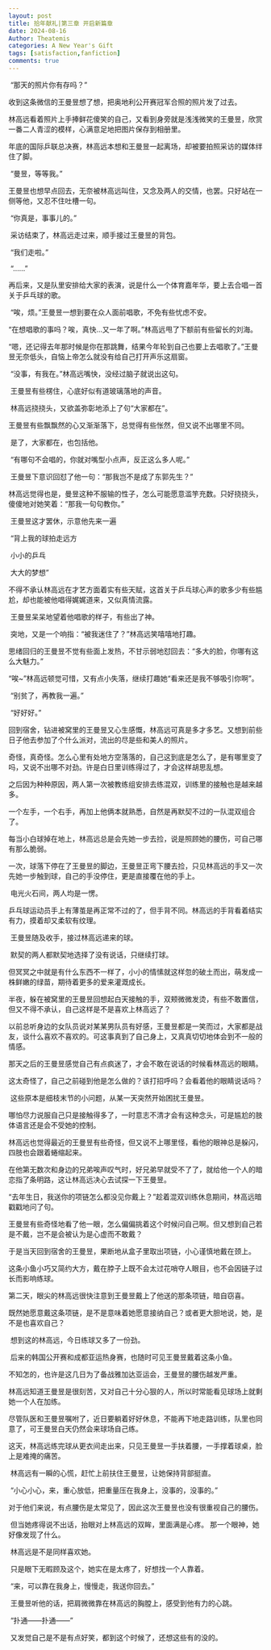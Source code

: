 ```yaml
---
layout: post
title: 拾年献礼|第三章 开启新篇章
date: 2024-08-16
Author: Theatemis
categories: A New Year's Gift
tags: [satisfaction,fanfiction]
comments: true
---
```


​        “那天的照片你有存吗？”

​        收到这条微信的王曼昱想了想，把奥地利公开赛冠军合照的照片发了过去。

​        林高远看着照片上手捧鲜花傻笑的自己，又看到身旁就是浅浅微笑的王曼昱，欣赏一番二人青涩的模样，心满意足地把图片保存到相册里。

​        年底的国际乒联总决赛，林高远本想和王曼昱一起离场，却被要拍照采访的媒体绊住了脚。

​        “曼昱，等等我。”

​        王曼昱也想早点回去，无奈被林高远叫住，又念及两人的交情，也罢。只好站在一侧等他，又忍不住吐槽一句。

​        “你真是，事事儿的。”

​        采访结束了，林高远走过来，顺手接过王曼昱的背包。

​        “我们走啦。”

​        “……”

​        再后来，又是队里安排给大家的表演，说是什么一个体育嘉年华，要上去合唱一首关于乒乓球的歌。

​        “唉，烦。”王曼昱一想到要在众人面前唱歌，不免有些忧虑不安。

​        “在想唱歌的事吗？唉，真快…又一年了啊。”林高远甩了下额前有些留长的刘海。

​        “嗯，还记得去年那时候是你在那跳舞，结果今年轮到自己也要上去唱歌了。”王曼昱无奈低头，自恼上帝怎么就没有给自己打开声乐这扇窗。

​        “没事，有我在。”林高远嘴快，没经过脑子就说出这句。

​        王曼昱有些楞住，心底好似有道玻璃落地的声音。

​        林高远挠挠头，又欲盖弥彰地添上了句“大家都在”。

​        王曼昱有些飘飘然的心又渐渐落下，总觉得有些怅然，但又说不出哪里不同。

​        是了，大家都在，也包括他。

​        “有哪句不会唱的，你就对嘴型小点声，反正这么多人呢。”

​        王曼昱下意识回怼了他一句：“那我岂不是成了东郭先生？”

​        林高远觉得也是，曼昱这种不服输的性子，怎么可能愿意滥竽充数。只好挠挠头，傻傻地对她笑着：“那我一句句教你。”

​        王曼昱这才罢休，示意他先来一遍

​        “背上我的球拍走远方

​        小小的乒乓

​        大大的梦想”

​        不得不承认林高远在才艺方面着实有些天赋，这首关于乒乓球心声的歌多少有些尴尬，却也能被他唱得娓娓道来，又似真情流露。

​        王曼昱呆呆地望着他唱歌的样子，有些出了神。

​        突地，又是一个响指：“被我迷住了？”林高远笑嘻嘻地打趣。

​        思绪回归的王曼昱不觉有些面上发热，不甘示弱地怼回去：“多大的脸，你哪有这么大魅力。”

​        “唉~”林高远顿觉可惜，又有点小失落，继续打趣她“看来还是我不够吸引你啊”。

​        “别贫了，再教我一遍。”

​        “好好好。”

​        回到宿舍，钻进被窝里的王曼昱又心生感慨，林高远可真是多才多艺。又想到前些日子他去参加了个什么派对，流出的尽是些和美人的照片。

​        奇怪，真奇怪。怎么心里有处地方空落落的，自己这到底是怎么了，是有哪里变了吗，又说不出哪不对劲。许是白日里训练得过了，才会这样胡思乱想。

​        之后因为种种原因，两人第一次被教练组安排去练混双，训练里的接触也是越来越多。

​        一个左手，一个右手，再加上他俩本就熟悉，自然是再默契不过的一队混双组合了。

​        每当小白球掉在地上，林高远总是会先她一步去捡，说是照顾她的腰伤，可自己哪有那么脆弱。

​        一次，球落下停在了王曼昱的脚边，王曼昱正弯下腰去捡，只见林高远的手又一次先她一步触到球，自己的手没停住，更是直接覆在他的手上。

​        电光火石间，两人均是一愣。

​        乒乓球运动员手上有薄茧是再正常不过的了，但手背不同。林高远的手背看着结实有力，摸着却又柔软有纹理。

​        王曼昱随及收手，接过林高远递来的球。

​        默契的两人都默契地选择了没有说话，只继续打球。

​        但冥冥之中就是有什么东西不一样了，小小的情愫就这样忽的破土而出，萌发成一株鲜嫩的绿苗，期待着更多的爱来灌溉成长。

​        半夜，躲在被窝里的王曼昱回想起白天接触的手，双颊微微发烫，有些不敢置信，但又不得不承认，自己这样是不是喜欢上林高远了？

​        以前总听身边的女队员说对某某男队员有好感，王曼昱都是一笑而过，大家都是战友，谈什么喜欢不喜欢的。可这事真到了自己身上，又真真切切地体会到不一般的情感。

​        那天之后的王曼昱感觉自己有点疯迷了，才会不敢在说话的时候看林高远的眼睛。

​        这太奇怪了，自己之前碰到他是怎么做的？该打招呼吗？会看着他的眼睛说话吗？

​        这些原本是细枝末节的小问题，从某一天突然开始困扰王曼昱。

​        哪怕尽力说服自己只是接触得多了，一时意志不清才会有这种念头，可是尴尬的肢体语言还是会不受她的控制。

​        林高远也觉得最近的王曼昱有些奇怪，但又说不上哪里怪，看他的眼神总是躲闪，四肢也会跟着蜷缩起来。

​        在他第无数次和身边的兄弟唉声叹气时，好兄弟早就受不了了，就给他一个人的暗恋指了条明路，这让林高远决心去试探一下王曼昱。

​        “去年生日，我送你的项链怎么都没见你戴上？”趁着混双训练休息期间，林高远暗戳戳地问了句。

​        王曼昱有些奇怪地看了他一眼，怎么偏偏挑着这个时候问自己啊。但又想到自己若是不戴，岂不是会被认为是心虚而不敢戴？

​        于是当天回到宿舍的王曼昱，果断地从盒子里取出项链，小心谨慎地戴在颈上。

​        这条小鱼小巧又简约大方，戴在脖子上既不会太过花哨夺人眼目，也不会因链子过长而影响练球。

​        第二天，眼尖的林高远很快注意到王曼昱戴上了他送的那条项链，暗自窃喜。

​        既然她愿意戴这条项链，是不是意味着她愿意接纳自己？或者更大胆地说，她，是不是也喜欢自己？

​        想到这的林高远，今日练球又多了一份劲。

​        后来的韩国公开赛和成都亚运热身赛，也随时可见王曼昱戴着这条小鱼。

​        不知怎的，也许是这几日为了备战雅加达亚运会，王曼昱的腰伤越发严重。

​        林高远知道王曼昱是很刻苦，又对自己十分心狠的人，所以时常能看见球场上就剩她一个人在加练。

​        尽管队医和王曼昱嘱咐了，近日要躺着好好休息，不能再下地走路训练，队里也同意了，可王曼昱白天仍然会来球场自己练。

​        这天，林高远练完球从更衣间走出来，只见王曼昱一手扶着腰，一手撑着球桌，脸上是难掩的痛苦。

​        林高远有一瞬的心慌，赶忙上前扶住王曼昱，让她保持背部挺直。

​        “小心小心，来，重心放低，把重量压在我身上，没事的，没事的。”

​        对于他们来说，有点腰伤是太常见了，因此这次王曼昱也没有很重视自己的腰伤。

​        但当她疼得说不出话，抬眼对上林高远的双眸，里面满是心疼。 那一个眼神，她好像发现了什么。

​        林高远是不是同样喜欢她。

​        只是眼下无暇顾及这个，她实在是太疼了，好想找一个人靠着。

​        “来，可以靠在我身上，慢慢走，我送你回去。”

​        王曼昱听他的话，把肩微微靠在林高远的胸膛上，感受到他有力的心跳。

​        “扑通——扑通——”

​        又发觉自己是不是有点好笑，都到这个时候了，还想这些有的没的。
